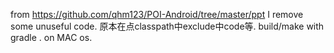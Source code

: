 
from https://github.com/qhm123/POI-Android/tree/master/ppt
I remove some unuseful code. 原本在点classpath中exclude中code等.
build/make with gradle . on MAC os.


